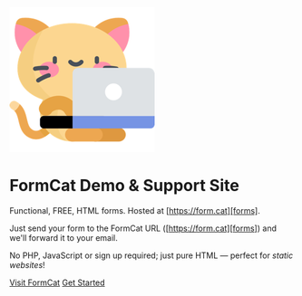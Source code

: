 ![logo](assets/formcat-256.png)

# FormCat Demo & Support Site

Functional, FREE, HTML forms. Hosted at [https://form.cat][forms].

Just send your form to the FormCat URL ([https://form.cat][forms]) and we'll forward it to your email.

No PHP, JavaScript or sign up required; just pure HTML — perfect for _static websites_!

[Visit FormCat](https://form.cat)
[Get Started](#getting-started)

[forms]: https://form.cat
[support]: https://support.form.cat
